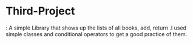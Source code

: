 # Third-Project
: A simple Library that shows up the lists of all books, add, return .I used simple classes and conditional operators to get a good practice of them.
